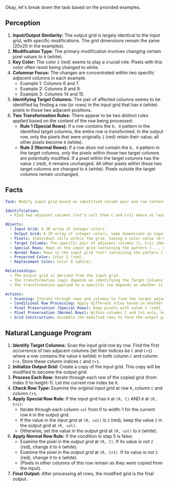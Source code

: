 Okay, let's break down the task based on the provided examples.

## Perception

1.  **Input/Output Similarity:** The output grid is largely identical to the input grid, with specific modifications. The grid dimensions remain the same (20x20 in the examples).
2.  **Modification Type:** The primary modification involves changing certain pixel values to `0` (white).
3.  **Key Color:** The color `2` (red) seems to play a crucial role. Pixels with this color often resist being changed to white.
4.  **Columnar Focus:** The changes are concentrated within two specific *adjacent* columns in each example.
    *   Example 1: Columns 6 and 7.
    *   Example 2: Columns 8 and 9.
    *   Example 3: Columns 14 and 15.
5.  **Identifying Target Columns:** The pair of affected columns seems to be identified by finding a row (or rows) in the input grid that has `0` (white) pixels in those two adjacent positions.
6.  **Two Transformation Rules:** There appear to be two distinct rules applied based on the content of the row being processed:
    *   **Rule 1 (Special Rows):** If a row *contains* the `0, 0` pattern in the identified target columns, the entire row is transformed. In the output row, only the pixels that were originally `2` (red) retain their value; all other pixels become `0` (white).
    *   **Rule 2 (Normal Rows):** If a row *does not* contain the `0, 0` pattern in the target columns, only the pixels within those two target columns are potentially modified. If a pixel within the target columns has the value `2` (red), it remains unchanged. All other pixels within those two target columns are changed to `0` (white). Pixels outside the target columns remain unchanged.

## Facts


```yaml
Task: Modify input grid based on identified column pair and row content.

Identification:
  - Find two adjacent columns (let's call them C and C+1) where at least one row in the input grid has the value 0 (white) at both column C and column C+1.

Objects:
  - Input Grid: A 2D array of integer colors.
  - Output Grid: A 2D array of integer colors, same dimensions as input.
  - Pixels: Individual cells within the grid, having a color value (0-9).
  - Target Columns: The specific pair of adjacent columns (C, C+1) identified above.
  - Special Rows: Rows in the input grid containing the pattern [..., 0, 0, ...] at columns C and C+1.
  - Normal Rows: Rows in the input grid *not* containing the pattern [..., 0, 0, ...] at columns C and C+1.
  - Preserved Color: Color 2 (red).
  - Replacement Color: Color 0 (white).

Relationships:
  - The output grid is derived from the input grid.
  - The transformation logic depends on identifying the Target Columns first.
  - The transformation applied to a specific row depends on whether it is a Special Row or a Normal Row.

Actions:
  - Scanning: Iterate through rows and columns to find the target adjacent columns (C, C+1) marked by a `0, 0` pattern in at least one row.
  - Conditional Row Processing: Apply different rules based on whether a row is Special or Normal.
  - Pixel Preservation (Special Rows): Keep pixels with value 2 (red), change others to 0 (white) across the entire row.
  - Pixel Preservation (Normal Rows): Within columns C and C+1 only, keep pixels with value 2 (red), change others to 0 (white). Pixels outside columns C and C+1 are unchanged.
  - Grid Construction: Assemble the modified rows to form the output grid.
```


## Natural Language Program

1.  **Identify Target Columns:** Scan the input grid row by row. Find the first occurrence of two adjacent columns (let their indices be `C` and `C+1`) where a row contains the value `0` (white) in both column `C` and column `C+1`. Store these column indices `C` and `C+1`.
2.  **Initialize Output Grid:** Create a copy of the input grid. This copy will be modified to become the output grid.
3.  **Process Each Row:** Iterate through each row of the copied grid (from index 0 to height-1). Let the current row index be `R`.
4.  **Check Row Type:** Examine the *original input grid* at row `R`, column `C` and column `C+1`.
5.  **Apply Special Row Rule:** If the input grid has `0` at `(R, C)` AND `0` at `(R, C+1)`:
    *   Iterate through each column `col` from 0 to width-1 for the current row `R` in the output grid.
    *   If the value in the *input grid* at `(R, col)` is `2` (red), keep the value `2` in the *output grid* at `(R, col)`.
    *   Otherwise, set the value in the *output grid* at `(R, col)` to `0` (white).
6.  **Apply Normal Row Rule:** If the condition in step 5 is false:
    *   Examine the pixel in the *output grid* at `(R, C)`. If its value is *not* `2` (red), change it to `0` (white).
    *   Examine the pixel in the *output grid* at `(R, C+1)`. If its value is *not* `2` (red), change it to `0` (white).
    *   (Pixels in other columns of this row remain as they were copied from the input).
7.  **Final Output:** After processing all rows, the modified grid is the final output.